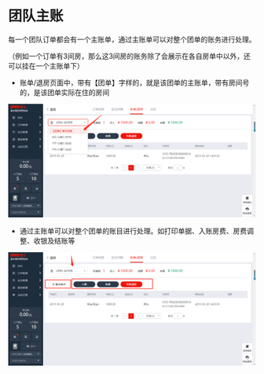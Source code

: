 # 团队主账

每一个团队订单都会有一个主账单，通过主账单可以对整个团单的账务进行处理。

（例如一个订单有3间房，那么这3间房的账务除了会展示在各自房单中以外，还可以挂在一个主账单下）

* 账单/退房页面中，带有【团单】字样的，就是该团单的主账单，带有房间号的，是该团单实际在住的房间

![](../../../.gitbook/assets/image%20%28468%29.png)

* 通过主账单可以对整个团单的账目进行处理。如打印单据、入账房费、房费调整、收银及结账等

![](../../../.gitbook/assets/image%20%28587%29.png)






